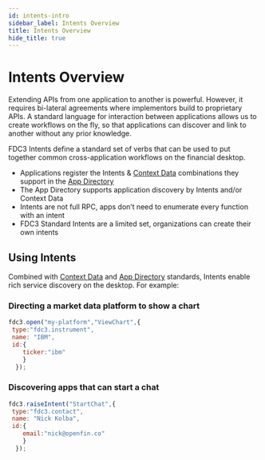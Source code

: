 ```yaml
---
id: intents-intro
sidebar_label: Intents Overview
title: Intents Overview
hide_title: true
---
```


# Intents Overview

Extending APIs from one application to another is powerful. However, it requires bi-lateral agreements where implementors build to proprietary APIs. A standard language for interaction between applications allows us to create workflows on the fly, so that applications can discover and link to another without any prior knowledge.


FDC3 Intents define a standard set of verbs that can be used to put together common cross-application workflows on the financial desktop.
* Applications register the Intents & [Context Data](context-intro) combinations they support in the [App Directory](appd-intro)
* The App Directory supports application discovery by Intents and/or Context Data
* Intents are not full RPC, apps don’t need to enumerate every function with an intent
* FDC3 Standard Intents are a limited set, organizations can create their own intents

## Using Intents
Combined with [Context Data](context-intro.md) and [App Directory](appd-intro.md) standards, Intents enable rich service discovery on the desktop. For example:

### Directing a market data platform to show a chart
```javascript
fdc3.open("my-platform","ViewChart",{
 type:"fdc3.instrument",
 name: "IBM",
 id:{
    ticker:"ibm"
    }
  });
```

### Discovering apps that can start a chat
```javascript
fdc3.raiseIntent("StartChat",{
 type:"fdc3.contact",
 name: "Nick Kolba",
 id:{
    email:"nick@openfin.co"
    }
  });
```